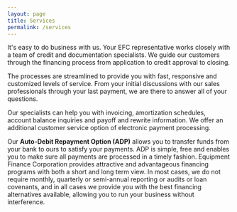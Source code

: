 ```yaml
---
layout: page
title: Services
permalink: /services
---
```


It's easy to do business with us. Your EFC representative works closely with a team of credit and documentation specialists.
We guide our customers through the financing process from application to credit approval to closing. 

The processes are streamlined to provide you with fast, responsive and customized levels of service.
From your initial discussions with our sales professionals through your last payment, we are there to answer all of your questions.


Our specialists can help you with invoicing, amortization schedules, account balance inquiries and payoff and rewrite information.
We offer an additional customer service option of electronic payment processing.

Our **Auto-Debit Repayment Option (ADP)** allows you to transfer funds from your bank to ours to satisfy your payments.
ADP is simple, free and enables you to make sure all payments are processed in a timely fashion.
Equipment Finance Corporation provides attractive and advantageous financing programs with both a short and long term
view. In most cases, we do not require monthly, quarterly or semi-annual reporting or audits or loan covenants, and in
all cases we provide you with the best financing alternatives available, allowing you to run your business without
interference.
